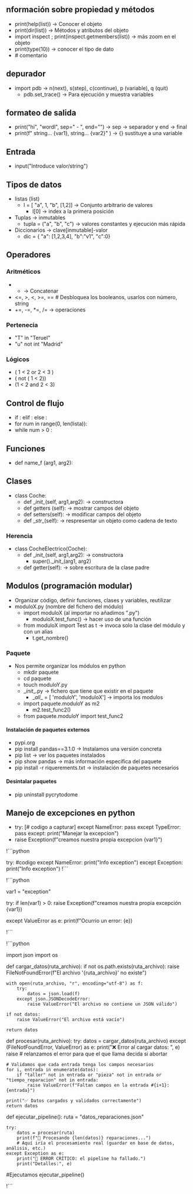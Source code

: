

## nformación sobre propiedad y métodos

* print(help(list)) -> Conocer el objeto
* print(dir(list))  -> Métodos y atributos del objeto
* import inspect ; print(inspect.getmembers(list)) -> más zoom en el objeto
* print(type(10)) -> conocer el tipo de dato
* \# comentario



## depurador

* import pdb    -> n(next), s(step), c(continue), p (variable), q (quit)
	* pdb.set_trace() -> Para ejecución y muestra variables


## formateo de salida

* print("hi", "wordl", sep=" - ", end="") -> sep -> separador y end -> final
* print(f" string...  {var1}, string... {var2}" ) -> {} sustituye a una variable


## Entrada

* input("Introduce valor/string")


## Tipos de datos

* listas (list)
	* l = [ "a", 1, "b", [1,2]] -> Conjunto arbitrario de valores
		* l[0] -> index a la primera posición
* Tuplas  -> inmutables
	* tupla = ("a", "b", "c") -> valores constantes y ejecución más rápida
* Diccionarios -> clave[inmutable]-valor
	* dic = { "a": [1,2,3,4], "b":"v1", "c":0}


## Operadores



### Aritméticos


* +  -> Concatenar
* <=, >, <, >=, == # Desbloquea los booleanos, usarlos con número, string
* +=, -=, *=, /=  -> operaciones


### Pertenecia

*  "T" in "Teruel"
* "u" not int "Madrid"

### Lógicos

* ( 1 < 2 or 2 < 3 )
* ( not ( 1 < 2))
* (1 < 2 and 2 < 3)


## Control de flujo


* if : elif  : else :
* for num in range(0, len(lista)):
* while num > 0 :


## Funciones 


* def name_f (arg1, arg2):


## Clases

* class Coche:
	* def \__init\__(self, arg1,arg2): -> constructora
	* def getters (self): -> mostrar campos del objeto
	* def setters(self): -> modificar campos del objeto
	* def \__str__(self): -> respresentar un objeto como cadena de texto

### Herencia

* class CocheElectrico(Coche):
	*  def \__init\__(self, arg1,arg2): -> constructora
		* super().\__init__(arg1, arg2)
	* def getter(self): -> sobre escritura de la clase padre



## Modulos (programación modular)

* Organizar código, definir funciones, clases y variables, reutilizar
* moduloX.py (nombre del fichero del módulo)
	*  import moduloX (al importar no añadimos ".py")
		* moduloX.test_func() -> hacer uso de una función
	* from moduloX import Test  as t -> invoca solo la clase del módulo y con un alias
		* t.get_nombre()

### Paquete

* Nos permite organizar los módulos en python
	* mkdir paquete
	* cd paquete
	* touch moduloY.py
	* \__init__.py -> fichero que tiene que existir en el paquete
		* \__all__  = [ 'moduloY', 'moduloX'] -> importa los modulos
	* import paquete.moduloY as m2
		* m2.test_func2()
	* from paquete.moduloY import test_func2


#### Instalación de paquetes externos

* pypi.org
* pip install pandas\==3.1.0 -> Instalamos una versión concreta
* pip list -> ver los paquetes instalados
* pip  show pandas -> más información específica del paquete
* pip install -r riquerements.txt -> instalación de paquetes necesarios



#### Desintalar paquetes


* pip uninstall pycrytodome




## Manejo de excepciones en python


* try:  [# codigo a capturar] except NameError: pass except TypeError: pass except: print("Manejar la excepcion")
* raise Exception(f"creamos nuestra propia excepcion {var1}")

!```python

try:
	#codigo
except NameError:
	print("Info exception")
except Exception:
	print("Info exception")
!```


!```python

var1 = "exception"

try:
	if len(var1) > 0:
		raise Exception(f"creamos nuestra propia excepción {var1})
	
except ValueError as e:
	print(f"Ocurrio un error:  {e})


!```


!```python

import json
import os

def cargar_datos(ruta_archivo):
    if not os.path.exists(ruta_archivo):
        raise FileNotFoundError(f"El archivo '{ruta_archivo}' no existe")

    with open(ruta_archivo, "r", encoding="utf-8") as f:
        try:
            datos = json.load(f)
        except json.JSONDecodeError:
            raise ValueError("El archivo no contiene un JSON válido")

    if not datos:
        raise ValueError("El archivo está vacío")

    return datos

def procesar(ruta_archivo):
    try:
        datos = cargar_datos(ruta_archivo)
    except (FileNotFoundError, ValueError) as e:
        print("❌ Error al cargar datos: ", e)
        raise  # relanzamos el error para que el que llama decida si abortar

    # Validamos que cada entrada tenga los campos necesarios
    for i, entrada in enumerate(datos):
        if "taller" not in entrada or "pieza" not in entrada or "tiempo_reparacion" not in entrada:
            raise ValueError(f"Faltan campos en la entrada #{i+1}: {entrada}")

    print("✅ Datos cargados y validados correctamente")
    return datos

def ejecutar_pipeline():
    ruta = "datos_reparaciones.json"

    try:
        datos = procesar(ruta)
        print(f"🚀 Procesando {len(datos)} reparaciones...")
        # Aquí iría el procesamiento real (guardar en base de datos, análisis, etc.)
    except Exception as e:
        print("🚨 ERROR CRÍTICO: el pipeline ha fallado.")
        print("Detalles:", e)

#Ejecutamos
ejecutar_pipeline()

!```

